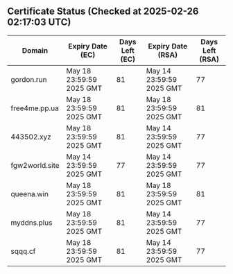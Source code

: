 ## Certificate Status (Checked at 2025-02-26 02:17:03 UTC)
| Domain | Expiry Date (EC) | Days Left (EC) | Expiry Date (RSA) | Days Left (RSA) |
|--------|-------------------|----------------|--------------------|--------------------|
| gordon.run | May 18 23:59:59 2025 GMT | 81 | May 14 23:59:59 2025 GMT | 77 |
| free4me.pp.ua | May 18 23:59:59 2025 GMT | 81 | May 18 23:59:59 2025 GMT | 81 |
| 443502.xyz | May 18 23:59:59 2025 GMT | 81 | May 14 23:59:59 2025 GMT | 77 |
| fgw2world.site | May 14 23:59:59 2025 GMT | 77 | May 14 23:59:59 2025 GMT | 77 |
| queena.win | May 18 23:59:59 2025 GMT | 81 | May 18 23:59:59 2025 GMT | 81 |
| myddns.plus | May 18 23:59:59 2025 GMT | 81 | May 14 23:59:59 2025 GMT | 77 |
| sqqq.cf | May 18 23:59:59 2025 GMT | 81 | May 14 23:59:59 2025 GMT | 77 |
